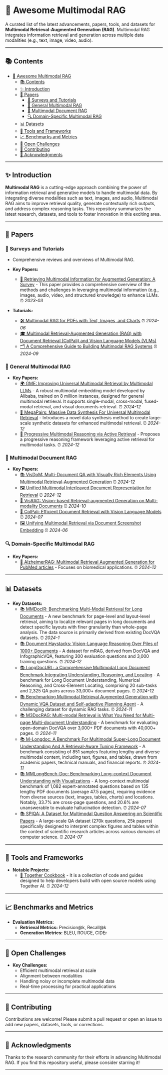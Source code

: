 # 🌟 Awesome Multimodal RAG

A curated list of the latest advancements, papers, tools, and datasets for **Multimodal Retrieval-Augmented Generation (RAG)**. Multimodal RAG integrates information retrieval and generation across multiple data modalities (e.g., text, image, video, audio).

---

## 📚 Contents

- [🌟 Awesome Multimodal RAG](#-awesome-multimodal-rag)
  - [📚 Contents](#-contents)
  - [✨ Introduction](#-introduction)
  - [📝 Papers](#-papers)
    - [📖 Surveys and Tutorials](#-surveys-and-tutorials)
    - [🧠 General Multimodal RAG](#-general-multimodal-rag)
    - [📄 Multimodal Document RAG](#-multimodal-document-rag)
    - [🔍 Domain-Specific Multimodal RAG](#-domain-specific-multimodal-rag)
  - [📊 Datasets](#-datasets)
  - [🔧 Tools and Frameworks](#-tools-and-frameworks)
  - [📈 Benchmarks and Metrics](#-benchmarks-and-metrics)
  - [🚀 Open Challenges](#-open-challenges)
  - [🤝 Contributing](#-contributing)
  - [🙏 Acknowledgments](#-acknowledgments)

---

## ✨ Introduction

**Multimodal RAG** is a cutting-edge approach combining the power of information retrieval and generative models to handle multimodal data. By integrating diverse modalities such as text, images, and audio, Multimodal RAG aims to improve retrieval quality, generate contextually rich outputs, and address complex reasoning tasks. This repository summarizes the latest research, datasets, and tools to foster innovation in this exciting area.

---

## 📝 Papers

### 📖 Surveys and Tutorials
- Comprehensive reviews and overviews of Multimodal RAG.
- **Key Papers:**
  - [📄 Retrieving Multimodal Information for Augmented Generation: A Survey](https://arxiv.org/pdf/2303.10868) - This paper provides a comprehensive overview of the methods and challenges in leveraging multimodal information (e.g., images, audio, video, and structured knowledge) to enhance LLMs. ⏰ *2023-03*

- **Tutorials:**
  - [🛠️ Multimodal RAG for PDFs with Text, Images, and Charts](https://pathway.com/developers/templates/multimodal-rag) ⏰ *2024-06*
  - [🎓 Multimodal Retrieval-Augmented Generation (RAG) with Document Retrieval (ColPali) and Vision Language Models (VLMs)](https://huggingface.co/learn/cookbook/multimodal_rag_using_document_retrieval_and_vlms)
  - [🗂️ A Comprehensive Guide to Building Multimodal RAG Systems](https://www.analyticsvidhya.com/blog/2024/09/guide-to-building-multimodal-rag-systems/) ⏰ *2024-09*

### 🧠 General Multimodal RAG
- **Key Papers:**
  - [🌍 GME: Improving Universal Multimodal Retrieval by Multimodal LLMs](http://arxiv.org/abs/2412.16855) - A robust multimodal embedding model developed by Alibaba, trained on 8 million instances, designed for general multimodal retrieval. It supports single-modal, cross-modal, fused-modal retrieval, and visual documents retrieval. ⏰ *2024-12*
  - [🧩 MegaPairs: Massive Data Synthesis For Universal Multimodal Retrieval](http://arxiv.org/abs/2412.14475) - Introduces a novel data synthesis method to create large-scale synthetic datasets for enhanced multimodal retrieval. ⏰ *2024-12*
  - [🔄 Progressive Multimodal Reasoning via Active Retrieval](http://arxiv.org/abs/2412.14835) - Proposes a progressive reasoning framework leveraging active retrieval for multimodal tasks. ⏰ *2024-12*

### 📄 Multimodal Document RAG
- **Key Papers:**
  - [📚 VisDoM: Multi-Document QA with Visually Rich Elements Using Multimodal Retrieval-Augmented Generation](http://arxiv.org/abs/2412.10704) ⏰ *2024-12*
  - [🖼️ Unified Multimodal Interleaved Document Representation for Retrieval](http://arxiv.org/abs/2410.02729) ⏰ *2024-12*
  - [🎥 VisRAG: Vision-based Retrieval-augmented Generation on Multi-modality Documents](http://arxiv.org/abs/2410.10594) ⏰ *2024-10*
  - [📘 ColPali: Efficient Document Retrieval with Vision Language Models](http://arxiv.org/abs/2407.01449) ⏰ *2024-07*
  - [🖼️ Unifying Multimodal Retrieval via Document Screenshot Embedding](http://arxiv.org/abs/2406.11251) ⏰ *2024-06*

### 🔍 Domain-Specific Multimodal RAG
- **Key Papers:**
  - [🧬 AlzheimerRAG: Multimodal Retrieval Augmented Generation for PubMed articles](http://arxiv.org/abs/2412.16701) - Focuses on biomedical applications. ⏰ *2024-12*

---

## 📊 Datasets

- **Key Datasets:**
  - [📚 MMDocIR: Benchmarking Multi-Modal Retrieval for Long Documents](https://arxiv.org/abs/2501.08828) - A new benchmark for page-level and layout-level retrieval, aiming to localize relevant pages in long documents and detect specific layouts with finer granularity than whole-page analysis. The data source is primarily derived from existing DocVQA datasets. ⏰ *2024-1*
  - [📚 Document Haystacks: Vision-Language Reasoning Over Piles of  1000+ Documents](http://arxiv.org/abs/2411.16740) - A dataset for mRAG, derived from DocVQA and InfographicVQA, featuring 300 evaluation questions and 3,000 training questions. ⏰ *2024-12*
  - [📚 LongDocURL: a Comprehensive Multimodal Long Document Benchmark Integrating Understanding, Reasoning, and Locating](http://arxiv.org/abs/2412.18424) - A benchmark for Long Document Understanding, Numerical Reasoning, and Cross-Element Locating, comprising 20 sub-tasks and 2,325 QA pairs across 33,000+ document pages. ⏰ *2024-12*
  - [📚 Benchmarking Multimodal Retrieval Augmented Generation with Dynamic VQA Dataset and Self-adaptive Planning Agent](http://arxiv.org/abs/2411.02937) - A challenging dataset for dynamic RAG tasks. ⏰ *2024-11*
  - [📚 M3DocRAG: Multi-modal Retrieval is What You Need  for Multi-page Multi-document Understanding](http://arxiv.org/abs/2411.04952) - A benchmark for evaluating open-domain DocVQA over 3,000+ PDF documents with 40,000+ pages. ⏰ *2024-11*
  - [📚 M-Longdoc: A Benchmark For Multimodal Super-Long Document Understanding And A Retrieval-Aware Tuning Framework](http://arxiv.org/abs/2411.06176) - A benchmark consisting of 851 samples featuring lengthy and diverse multimodal content, including text, figures, and tables, drawn from academic papers, technical manuals, and financial reports. ⏰ *2024-11*
  - [📚 MMLongBench-Doc: Benchmarking Long-context Document Understanding with Visualizations](http://arxiv.org/abs/2407.01523) - A long-context multimodal benchmark of 1,082 expert-annotated questions based on 135 lengthy PDF documents (average 47.5 pages), requiring evidence from diverse sources (text, images, tables, charts) and locations. Notably, 33.7% are cross-page questions, and 20.6% are unanswerable to evaluate hallucination detection. ⏰ *2024-07*
  - [📚 SPIQA: A Dataset for Multimodal Question Answering on Scientific Papers](http://arxiv.org/abs/2407.09413) - A large-scale QA dataset (270k questions, 25k papers) specifically designed to interpret complex figures and tables within the context of scientific research articles across various domains of computer science. ⏰ *2024-07*

---

## 🔧 Tools and Frameworks

- **Notable Projects:**
  - [🔨 Together Cookbook](https://github.com/togethercomputer/together-cookbook) - It is a collection of code and guides designed to help developers build with open source models using Together AI. ⏰ *2024-12*

---

## 📈 Benchmarks and Metrics

- **Evaluation Metrics:**
  - **Retrieval Metrics:** Precision@k, Recall@k
  - **Generation Metrics:** BLEU, ROUGE, CIDEr

---

## 🚀 Open Challenges

- **Key Challenges:**
  - Efficient multimodal retrieval at scale
  - Alignment between modalities
  - Handling noisy or incomplete multimodal data
  - Real-time processing for practical applications

---

## 🤝 Contributing

Contributions are welcome! Please submit a pull request or open an issue to add new papers, datasets, tools, or corrections.

---

## 🙏 Acknowledgments

Thanks to the research community for their efforts in advancing Multimodal RAG. If you find this repository useful, please consider starring it!

---
